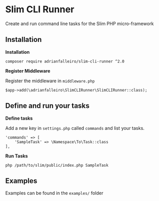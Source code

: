 # Slim CLI Runner

Create and run command line tasks for the Slim PHP micro-framework

## Installation

**Installation**

`composer require adrianfalleiro/slim-cli-runner ^2.0`

**Register Middleware**

Register the middleware in `middleware.php`

`$app->add(\adrianfalleiro\SlimCLIRunner\SlimCLIRunner::class);`

## Define and run your tasks

**Define tasks**

Add a new key in `settings.php` called `commands` and list your tasks.

```
'commands' => [
    'SampleTask' => \Namespace\To\Task::class
],
```

**Run Tasks**

`php /path/to/slim/public/index.php SampleTask`

## Examples

Examples can be found in the `examples/` folder
